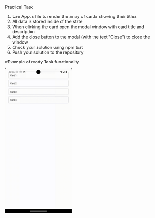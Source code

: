 Practical Task

1. Use App.js file to render the array of cards showing their titles
2. All data is stored inside of the state
3. When clicking the card open the modal window with card title and description
4. Add the close button to the modal (with the text "Close") to close the window
5. Check your solution using npm test
6. Push your solution to the repository

#Example of ready Task functionality

<img src="./modals-gif.gif" width="220">
